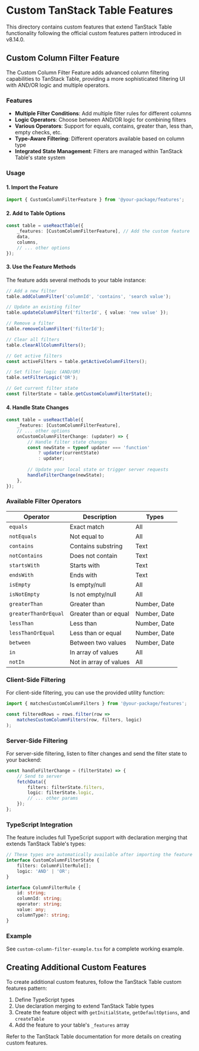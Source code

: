 # Custom TanStack Table Features

This directory contains custom features that extend TanStack Table functionality following the official custom features pattern introduced in v8.14.0.

## Custom Column Filter Feature

The Custom Column Filter Feature adds advanced column filtering capabilities to TanStack Table, providing a more sophisticated filtering UI with AND/OR logic and multiple operators.

### Features

- **Multiple Filter Conditions**: Add multiple filter rules for different columns
- **Logic Operators**: Choose between AND/OR logic for combining filters
- **Various Operators**: Support for equals, contains, greater than, less than, empty checks, etc.
- **Type-Aware Filtering**: Different operators available based on column type
- **Integrated State Management**: Filters are managed within TanStack Table's state system

### Usage

#### 1. Import the Feature

```typescript
import { CustomColumnFilterFeature } from '@your-package/features';
```

#### 2. Add to Table Options

```typescript
const table = useReactTable({
    _features: [CustomColumnFilterFeature], // Add the custom feature
    data,
    columns,
    // ... other options
});
```

#### 3. Use the Feature Methods

The feature adds several methods to your table instance:

```typescript
// Add a new filter
table.addColumnFilter('columnId', 'contains', 'search value');

// Update an existing filter
table.updateColumnFilter('filterId', { value: 'new value' });

// Remove a filter
table.removeColumnFilter('filterId');

// Clear all filters
table.clearAllColumnFilters();

// Get active filters
const activeFilters = table.getActiveColumnFilters();

// Set filter logic (AND/OR)
table.setFilterLogic('OR');

// Get current filter state
const filterState = table.getCustomColumnFilterState();
```

#### 4. Handle State Changes

```typescript
const table = useReactTable({
    _features: [CustomColumnFilterFeature],
    // ... other options
    onCustomColumnFilterChange: (updater) => {
        // Handle filter state changes
        const newState = typeof updater === 'function' 
            ? updater(currentState)
            : updater;
        
        // Update your local state or trigger server requests
        handleFilterChange(newState);
    },
});
```

### Available Filter Operators

| Operator | Description | Types |
|----------|-------------|-------|
| `equals` | Exact match | All |
| `notEquals` | Not equal to | All |
| `contains` | Contains substring | Text |
| `notContains` | Does not contain | Text |
| `startsWith` | Starts with | Text |
| `endsWith` | Ends with | Text |
| `isEmpty` | Is empty/null | All |
| `isNotEmpty` | Is not empty/null | All |
| `greaterThan` | Greater than | Number, Date |
| `greaterThanOrEqual` | Greater than or equal | Number, Date |
| `lessThan` | Less than | Number, Date |
| `lessThanOrEqual` | Less than or equal | Number, Date |
| `between` | Between two values | Number, Date |
| `in` | In array of values | All |
| `notIn` | Not in array of values | All |

### Client-Side Filtering

For client-side filtering, you can use the provided utility function:

```typescript
import { matchesCustomColumnFilters } from '@your-package/features';

const filteredRows = rows.filter(row => 
    matchesCustomColumnFilters(row, filters, logic)
);
```

### Server-Side Filtering

For server-side filtering, listen to filter changes and send the filter state to your backend:

```typescript
const handleFilterChange = (filterState) => {
    // Send to server
    fetchData({
        filters: filterState.filters,
        logic: filterState.logic,
        // ... other params
    });
};
```

### TypeScript Integration

The feature includes full TypeScript support with declaration merging that extends TanStack Table's types:

```typescript
// These types are automatically available after importing the feature
interface CustomColumnFilterState {
    filters: ColumnFilterRule[];
    logic: 'AND' | 'OR';
}

interface ColumnFilterRule {
    id: string;
    columnId: string;
    operator: string;
    value: any;
    columnType?: string;
}
```

### Example

See `custom-column-filter-example.tsx` for a complete working example.

## Creating Additional Custom Features

To create additional custom features, follow the TanStack Table custom features pattern:

1. Define TypeScript types
2. Use declaration merging to extend TanStack Table types
3. Create the feature object with `getInitialState`, `getDefaultOptions`, and `createTable`
4. Add the feature to your table's `_features` array

Refer to the TanStack Table documentation for more details on creating custom features. 